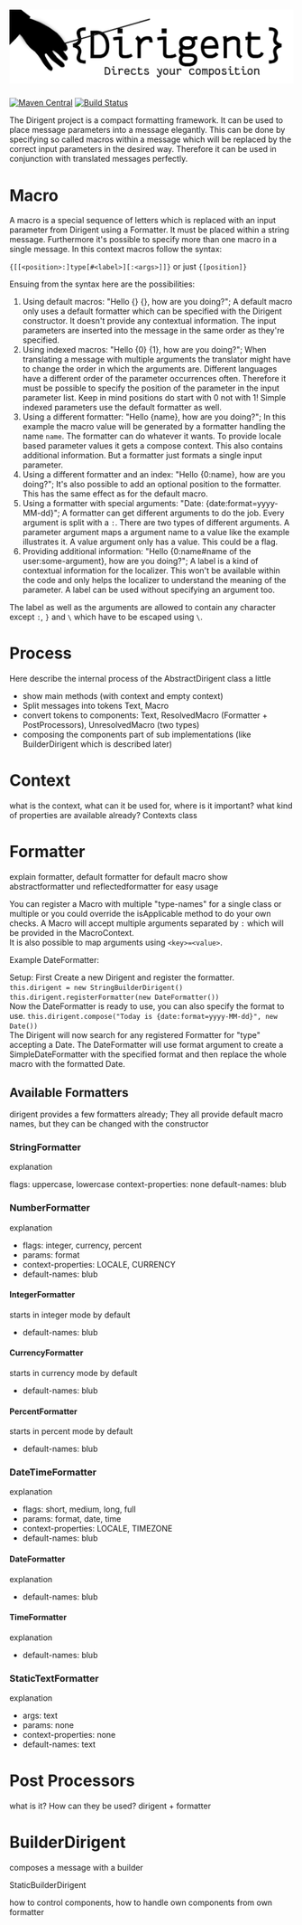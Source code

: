 ![Dirigent](https://github.com/CubeEngine/Dirigent/blob/master/Dirigent.png?raw=true)
=================

[![Maven Central](https://maven-badges.herokuapp.com/maven-central/org.cubeengine/dirigent/badge.svg?style=flat)](https://maven-badges.herokuapp.com/maven-central/org.cubeengine/dirigent)
[![Build Status](https://travis-ci.org/CubeEngine/Dirigent.svg?branch=master)](https://travis-ci.org/CubeEngine/Dirigent)

The Dirigent project is a compact formatting framework. It can be used to place message parameters into a message elegantly. This can be done by specifying so called macros within a message which will be replaced by the correct input parameters in the desired way. Therefore it can be used in conjunction with translated messages perfectly.

# Macro

A macro is a special sequence of letters which is replaced with an input parameter from Dirigent using a Formatter. It must be placed within a string message. Furthermore it's possible to specify more than one macro in a single message. In this context macros follow the syntax:

 ```{[[<position>:]type[#<label>][:<args>]]}``` or just ```{[position]}```
 
Ensuing from the syntax here are the possibilities:

1. Using default macros: "Hello {} {}, how are you doing?"; A default macro only uses a default formatter which can be specified with the Dirigent constructor. It doesn't provide any contextual information. The input parameters are inserted into the message in the same order as they're specified.
2. Using indexed macros: "Hello {0} {1}, how are you doing?"; When translating a message with multiple arguments the translator might have to change the order in which the arguments are. Different languages have a different order of the parameter occurrences often. Therefore it must be possible to specify the position of the parameter in the input parameter list. Keep in mind positions do start with 0 not with 1! Simple indexed parameters use the default formatter as well.
3. Using a different formatter: "Hello {name}, how are you doing?"; In this example the macro value will be generated by a formatter handling the name `name`. The formatter can do whatever it wants. To provide locale based parameter values it gets a compose context. This also contains additional information. But a formatter just formats a single input parameter.
4. Using a different formatter and an index: "Hello {0:name}, how are you doing?"; It's also possible to add an optional position to the formatter. This has the same effect as for the default macro.
5. Using a formatter with special arguments: "Date: {date:format=yyyy-MM-dd}"; A formatter can get different arguments to do the job. Every argument is split with a `:`. There are two types of different arguments. A parameter argument maps a argument name to a value like the example illustrates it. A value argument only has a value. This could be a flag.
6. Providing additional information: "Hello {0:name#name of the user:some-argument}, how are you doing?"; A label is a kind of contextual information for the localizer. This won't be available within the code and only helps the localizer to understand the meaning of the parameter. A label can be used without specifying an argument too.

The label as well as the arguments are allowed to contain any character except `:`, `}` and `\` which have to be escaped using `\`.

# Process

Here describe the internal process of the AbstractDirigent class a little
- show main methods (with context and empty context)
- Split messages into tokens Text, Macro 
- convert tokens to components: Text, ResolvedMacro (Formatter + PostProcessors), UnresolvedMacro (two types)
- composing the components part of sub implementations (like BuilderDirigent which is described later)

# Context

what is the context, what can it be used for, where is it important?
what kind of properties are available already? Contexts class

# Formatter

explain formatter, default formatter for default macro
show abstractformatter und reflectedformatter for easy usage

You can register a Macro with multiple "type-names" for a single class or multiple or you could override the isApplicable method to do your own checks.
A Macro will accept multiple arguments separated by `:` which will be provided in the MacroContext.  
It is also possible to map arguments using `<key>=<value>`.

Example DateFormatter:

Setup:
First Create a new Dirigent and register the formatter.  
```this.dirigent = new StringBuilderDirigent()```    
```this.dirigent.registerFormatter(new DateFormatter())```  
Now the DateFormatter is ready to use, you can also specify the format to use.
```this.dirigent.compose("Today is {date:format=yyyy-MM-dd}", new Date())```  
The Dirigent will now search for any registered Formatter for "type" accepting a Date.
The DateFormatter will use format argument to create a SimpleDateFormatter with the specified format and then replace the whole macro with the formatted Date.  
   

## Available Formatters

dirigent provides a few formatters already; They all provide default macro names, but they can be changed with the constructor

### StringFormatter

explanation

flags: uppercase, lowercase
context-properties: none
default-names: blub

### NumberFormatter

explanation

- flags: integer, currency, percent
- params: format
- context-properties: LOCALE, CURRENCY
- default-names: blub

#### IntegerFormatter

starts in integer mode by default

- default-names: blub

#### CurrencyFormatter

starts in currency mode by default

- default-names: blub

#### PercentFormatter

starts in percent mode by default

- default-names: blub

### DateTimeFormatter

explanation

- flags: short, medium, long, full
- params: format, date, time
- context-properties: LOCALE, TIMEZONE
- default-names: blub

#### DateFormatter

explanation

- default-names: blub

#### TimeFormatter

explanation

- default-names: blub

### StaticTextFormatter

explanation

- args: text
- params: none
- context-properties: none
- default-names: text

# Post Processors

what is it? How can they be used? dirigent + formatter

# BuilderDirigent

composes a message with a builder

StaticBuilderDirigent

how to control components, how to handle own components from own formatter
